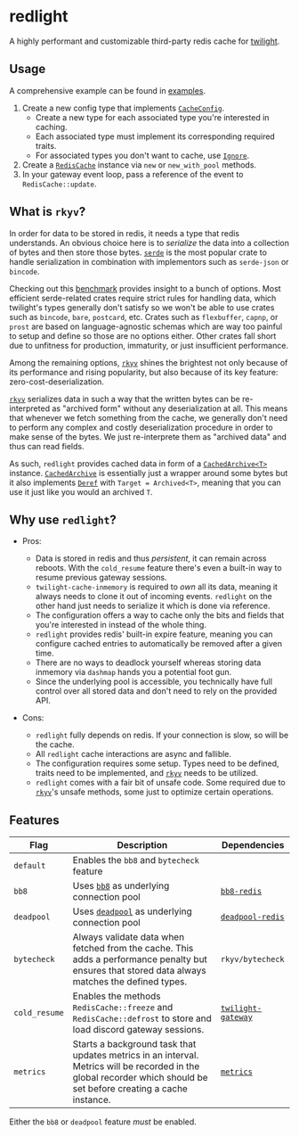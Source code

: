 # redlight

<!-- cargo-rdme start -->

A highly performant and customizable third-party redis cache for [twilight].

## Usage

A comprehensive example can be found in [examples].

1. Create a new config type that implements [`CacheConfig`].
    - Create a new type for each associated type you're interested in
      caching.
    - Each associated type must implement its corresponding required traits.
    - For associated types you don't want to cache, use [`Ignore`].
2. Create a [`RedisCache`] instance via `new` or `new_with_pool` methods.
3. In your gateway event loop, pass a reference of the event to
   `RedisCache::update`.

## What is `rkyv`?

In order for data to be stored in redis, it needs a type that redis
understands. An obvious choice here is to *serialize* the data into a
collection of bytes and then store those bytes. [`serde`] is the most
popular crate to handle serialization in combination with implementors such
as `serde-json` or `bincode`.

Checking out this [benchmark] provides insight to a bunch of options.
Most efficient serde-related crates require strict rules for handling data,
which twilight's types generally don't satisfy so we won't be able to use
crates such as `bincode`, `bare`, `postcard`, etc. Crates such as
`flexbuffer`, `capnp`, or `prost` are based on language-agnostic schemas
which are way too painful to setup and define so those are no options
either. Other crates fall short due to unfitness for production, immaturity,
or just insufficient performance.

Among the remaining options, [`rkyv`] shines the brightest not only because
of its performance and rising popularity, but also because of its key
feature: zero-cost-deserialization.

[`rkyv`] serializes data in such a way that the written bytes can be
re-interpreted as "archived form" without any deserialization at all.
This means that whenever we fetch something from the cache, we generally
don't need to perform any complex and costly deserialization procedure
in order to make sense of the bytes. We just re-interprete them as "archived
data" and thus can read fields.

As such, `redlight` provides cached data in form of a [`CachedArchive<T>`]
instance. [`CachedArchive`] is essentially just a wrapper around some bytes
but it also implements [`Deref`] with `Target = Archived<T>`, meaning that
you can use it just like you would an archived `T`.

## Why use `redlight`?

* Pros:
    - Data is stored in redis and thus *persistent*, it can remain across
      reboots. With the `cold_resume` feature there's even a built-in way to
      resume previous gateway sessions.
    - `twilight-cache-inmemory` is required to *own* all its data, meaning
      it always needs to clone it out of incoming events. `redlight` on the
      other hand just needs to serialize it which is done via reference.
    - The configuration offers a way to cache only the bits and fields that
      you're interested in instead of the whole thing.
    - `redlight` provides redis' built-in expire feature, meaning you can
      configure cached entries to automatically be removed after a given
      time.
    - There are no ways to deadlock yourself whereas storing data inmemory
      via `dashmap` hands you a potential foot gun.
    - Since the underlying pool is accessible, you technically have full
      control over all stored data and don't need to rely on the provided
      API.

* Cons:
    - `redlight` fully depends on redis. If your connection is slow, so will
      be the cache.
    - All `redlight` cache interactions are async and fallible.
    - The configuration requires some setup. Types need to be defined,
      traits need to be implemented, and [`rkyv`] needs to be utilized.
    - `redlight` comes with a fair bit of unsafe code. Some required due to
      [`rkyv`]'s unsafe methods, some just to optimize certain operations.

## Features

| Flag | Description | Dependencies
| - | - | -
| `default` | Enables the `bb8` and `bytecheck` feature |
| `bb8` | Uses [`bb8`] as underlying connection pool | [`bb8-redis`]
| `deadpool` | Uses [`deadpool`] as underlying connection pool | [`deadpool-redis`]
| `bytecheck` | Always validate data when fetched from the cache. This adds a performance penalty but ensures that stored data always matches the defined types. | `rkyv/bytecheck`
| `cold_resume` | Enables the methods `RedisCache::freeze` and `RedisCache::defrost` to store and load discord gateway sessions. | [`twilight-gateway`]
| `metrics` | Starts a background task that updates metrics in an interval. Metrics will be recorded in the global recorder which should be set before creating a cache instance. | [`metrics`]

Either the `bb8` or `deadpool` feature *must* be enabled.

[twilight]: https://github.com/twilight-rs/twilight
[examples]: https://github.com/MaxOhn/redlight/tree/main/examples
[`CacheConfig`]: https://docs.rs/redlight/latest/redlight/config/trait.CacheConfig.html
[`RedisCache`]: https://docs.rs/redlight/latest/redlight/cache/struct.RedisCache.html
[`Ignore`]: https://docs.rs/redlight/latest/redlight/config/ignore/struct.Ignore.html
[`serde`]: https://docs.rs/serde/latest/serde/
[benchmark]: https://github.com/djkoloski/rust_serialization_benchmark#minecraft_savedata
[`rkyv`]: https://docs.rs/rkyv/latest/rkyv/
[`CachedArchive<T>`]: https://docs.rs/redlight/latest/redlight/value/struct.CachedArchive.html
[`CachedArchive`]: https://docs.rs/redlight/latest/redlight/value/struct.CachedArchive.html
[`Deref`]: std::ops::Deref
[`bb8`]: https://docs.rs/bb8/latest/bb8/
[`bb8-redis`]: https://docs.rs/bb8-redis/latest/bb8_redis/
[`deadpool`]: https://docs.rs/deadpool/latest/deadpool/
[`deadpool-redis`]: https://docs.rs/deadpool-redis/latest/deadpool_redis/
[`twilight-gateway`]: https://docs.rs/twilight-gateway/latest/twilight_gateway/
[`metrics`]: https://docs.rs/metrics/latest/metrics/

<!-- cargo-rdme end -->
